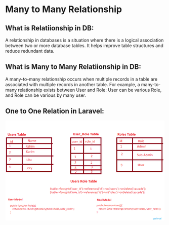 # Many to Many Relationship



## What is Relatiionship in DB:
A relationship in databases is a situation where there is a logical association between two or more database tables. It helps improve table structures and reduce redundant data.




## What is Many to Many Relatiionship in DB:
A many-to-many relationship occurs when multiple records in a table are associated with multiple records in another table. For example, a many-to-many relationship exists between User and Role: User can be various Role, and Role can be various by many user.




## One to One Relation in Laravel:

![one to one](https://github.com/parimalroy/Eloquent-Relationships/blob/main/image/manytomany.png?raw=true)
